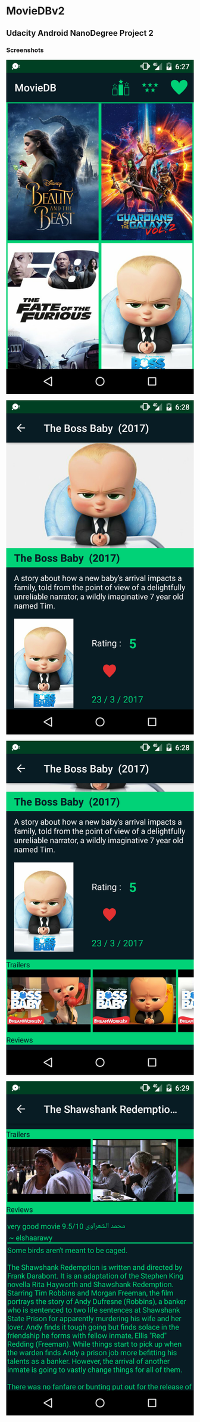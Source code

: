 # MovieDBv2
## Udacity Android NanoDegree Project 2

### Screenshots

![Home Screen](Screenshot_1.png)

![Details Screen 1](Screenshot_2.png)

![Details Screen 2](Screenshot_3.png)

![Details Screen 3](Screenshot_4.png)
